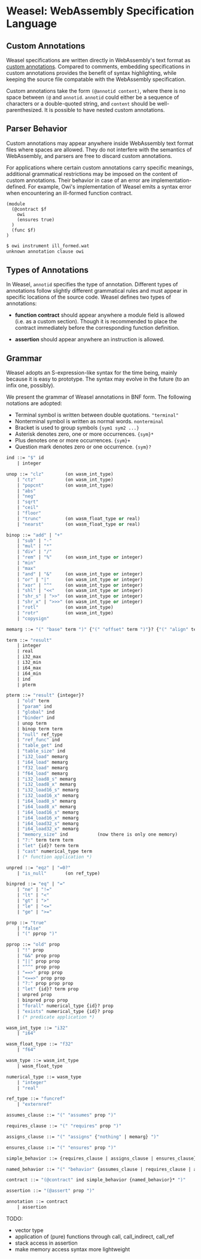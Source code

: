# Weasel: WebAssembly Specification Language

## Custom Annotations

Weasel specifications are written directly in WebAssembly's text format as [custom annotations](https://webassembly.github.io/annotations/core/text/lexical.html#annotations). Compared to comments, embedding specifications in custom annotations provides the benefit of syntax highlighting, while keeping the source file compatable with the WebAssembly specification.

Custom annotations take the form `(@annotid content)`, where there is no space between `(@` and `annotid`. `annotid` could either be a sequence of characters or a double-quoted string, and `content` should be well-parenthesized. It is possible to have nested custom annotations.

## Parser Behavior

Custom annotations may appear anywhere inside WebAssembly text format files where spaces are allowed. They do not interfere with the semantics of WebAssembly, and parsers are free to discard custom annotations.

For applications where certain custom annotations carry specific meanings, additional grammatical restrictions may be imposed on the content of custom annotations. Their behavior in case of an error are implementation-defined. For example, Owi's implementation of Weasel emits a syntax error when encountering an ill-formed function contract.

<!-- $MDX file=ill_formed.wat -->
```wat
(module
  (@contract $f
    owi
    (ensures true)
  )
  (func $f)
)
```

```sh
$ owi instrument ill_formed.wat
unknown annotation clause owi
```

## Types of Annotations

In Weasel, `annotid` specifies the type of annotation. Different types of annotations follow slightly different grammatical rules and must appear in specific locations of the source code. Weasel defines two types of annotations:

- **function contract** should appear anywhere a module field is allowed (i.e. as a custom section). Though it is recommended to place the contract immediately before the corresponding function definition.

- **assertion** should appear anywhere an instruction is allowed.

## Grammar

Weasel adopts an S-expression-like syntax for the time being, mainly because it is easy to prototype. The syntax may evolve in the future (to an infix one, possibly).

We present the grammar of Weasel annotations in BNF form. The following notations are adopted:

- Terminal symbol is written between double quotations. `"terminal"`
- Nonterminal symbol is written as normal words. `nonterminal`
- Bracket is used to group symbols `{sym1 sym2 ...}`
- Asterisk denotes zero, one or more occurrences. `{sym}*`
- Plus denotes one or more occurrences. `{sym}+`
- Question mark denotes zero or one occurrence. `{sym}?`

```ocaml
ind ::= "$" id
    | integer

unop ::= "clz"        (on wasm_int_type)
    | "ctz"           (on wasm_int_type)
    | "popcnt"        (on wasm_int_type)
    | "abs"
    | "neg"
    | "sqrt"
    | "ceil"
    | "floor"
    | "trunc"         (on wasm_float_type or real)
    | "nearst"        (on wasm_float_type or real)

binop ::= "add" | "+"
    | "sub" | "-"
    | "mul" | "*"
    | "div" | "/"
    | "rem" | "%"     (on wasm_int_type or integer)
    | "min"
    | "max"
    | "and" | "&"     (on wasm_int_type or integer)
    | "or" | "|"      (on wasm_int_type or integer)
    | "xor" | "^"     (on wasm_int_type or integer)
    | "shl" | "<<"    (on wasm_int_type or integer)
    | "shr_s" | ">>"  (on wasm_int_type or integer)
    | "shr_x" | ">>>" (on wasm_int_type or integer)
    | "rotl"          (on wasm_int_type)
    | "rotr"          (on wasm_int_type)
    | "copysign"

memarg ::= "(" "base" term ")" {"(" "offset" term ")"}? {"(" "align" term ")"}?

term ::= "result"
    | integer
    | real
    | i32_max
    | i32_min
    | i64_max
    | i64_min
    | ind
    | pterm

pterm ::= "result" {integer}?
    | "old" term
    | "param" ind
    | "global" ind
    | "binder" ind
    | unop term
    | binop term term
    | "null" ref_type
    | "ref_func" ind
    | "table_get" ind
    | "table_size" ind
    | "i32_load" memarg
    | "i64_load" memarg
    | "f32_load" memarg
    | "f64_load" memarg
    | "i32_load8_s" memarg
    | "i32_load8_x" memarg
    | "i32_load16_s" memarg
    | "i32_load16_x" memarg
    | "i64_load8_s" memarg
    | "i64_load8_x" memarg
    | "i64_load16_s" memarg
    | "i64_load16_x" memarg
    | "i64_load32_s" memarg
    | "i64_load32_x" memarg
    | "memory_size" ind           (now there is only one memory)
    | "?:" term term term
    | "let" {id}? term term
    | "cast" numerical_type term
    | (* function application *)

unpred ::= "eqz" | "=0?"
    | "is_null"       (on ref_type)

binpred ::= "eq" | "="
    | "ne" | "!="
    | "lt" | "<"
    | "gt" | ">"
    | "le" | "<="
    | "ge" | ">="

prop ::= "true"
    | "false"
    | "(" pprop ")"

pprop ::= "old" prop
    | "!" prop
    | "&&" prop prop
    | "||" prop prop
    | "^^" prop prop
    | "==>" prop prop
    | "<==>" prop prop
    | "?:" prop prop prop
    | "let" {id}? term prop
    | unpred prop
    | binpred prop prop
    | "forall" numerical_type {id}? prop
    | "exists" numerical_type {id}? prop
    | (* predicate application *)

wasm_int_type ::= "i32"
    | "i64"

wasm_float_type ::= "f32"
    | "f64"

wasm_type ::= wasm_int_type
    | wasm_float_type

numerical_type ::= wasm_type
    | "integer"
    | "real"

ref_type ::= "funcref"
    | "externref"

assumes_clause ::= "(" "assumes" prop ")"

requires_clause ::= "(" "requires" prop ")"

assigns_clause ::= "(" "assigns" {"nothing" | memarg} ")"

ensures_clause ::= "(" "ensures" prop ")"

simple_behavior ::= {requires_clause | assigns_clause | ensures_clause}*

named_behavior ::= "(" "behavior" {assumes_clause | requires_clause | assigns_clause | ensures_clause}* ")"

contract ::= "(@contract" ind simple_behavior {named_behavior}* ")"

assertion ::= "(@assert" prop ")"

annotation ::= contract
    | assertion

```

TODO:
- vector type
- application of (pure) functions through call, call_indirect, call_ref
- stack access in assertion
- make memory access syntax more lightweight
